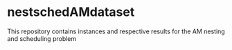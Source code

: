 # nestschedAMdataset
This repository contains instances and respective results for the AM nesting and scheduling problem

